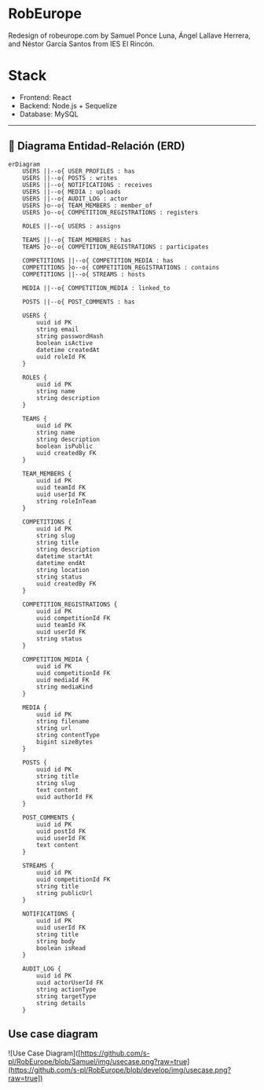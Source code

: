 # RobEurope
Redesign of robeurope.com by Samuel Ponce Luna, Ángel Lallave Herrera, and Néstor García Santos from IES El Rincón.

# Stack
- Frontend: React  
- Backend: Node.js + Sequelize  
- Database: MySQL  


---

## 📘 Diagrama Entidad-Relación (ERD)

```mermaid
erDiagram
    USERS ||--o{ USER_PROFILES : has
    USERS ||--o{ POSTS : writes
    USERS ||--o{ NOTIFICATIONS : receives
    USERS ||--o{ MEDIA : uploads
    USERS ||--o{ AUDIT_LOG : actor
    USERS }o--o{ TEAM_MEMBERS : member_of
    USERS }o--o{ COMPETITION_REGISTRATIONS : registers

    ROLES ||--o{ USERS : assigns

    TEAMS ||--o{ TEAM_MEMBERS : has
    TEAMS }o--o{ COMPETITION_REGISTRATIONS : participates

    COMPETITIONS ||--o{ COMPETITION_MEDIA : has
    COMPETITIONS }o--o{ COMPETITION_REGISTRATIONS : contains
    COMPETITIONS ||--o{ STREAMS : hosts

    MEDIA ||--o{ COMPETITION_MEDIA : linked_to

    POSTS ||--o{ POST_COMMENTS : has

    USERS {
        uuid id PK
        string email
        string passwordHash
        boolean isActive
        datetime createdAt
        uuid roleId FK
    }

    ROLES {
        uuid id PK
        string name
        string description
    }

    TEAMS {
        uuid id PK
        string name
        string description
        boolean isPublic
        uuid createdBy FK
    }

    TEAM_MEMBERS {
        uuid id PK
        uuid teamId FK
        uuid userId FK
        string roleInTeam
    }

    COMPETITIONS {
        uuid id PK
        string slug
        string title
        string description
        datetime startAt
        datetime endAt
        string location
        string status
        uuid createdBy FK
    }

    COMPETITION_REGISTRATIONS {
        uuid id PK
        uuid competitionId FK
        uuid teamId FK
        uuid userId FK
        string status
    }

    COMPETITION_MEDIA {
        uuid id PK
        uuid competitionId FK
        uuid mediaId FK
        string mediaKind
    }

    MEDIA {
        uuid id PK
        string filename
        string url
        string contentType
        bigint sizeBytes
    }

    POSTS {
        uuid id PK
        string title
        string slug
        text content
        uuid authorId FK
    }

    POST_COMMENTS {
        uuid id PK
        uuid postId FK
        uuid userId FK
        text content
    }

    STREAMS {
        uuid id PK
        uuid competitionId FK
        string title
        string publicUrl
    }

    NOTIFICATIONS {
        uuid id PK
        uuid userId FK
        string title
        string body
        boolean isRead
    }

    AUDIT_LOG {
        uuid id PK
        uuid actorUserId FK
        string actionType
        string targetType
        string details
    }
```
## Use case diagram
![Use Case Diagram]([https://github.com/s-pl/RobEurope/blob/Samuel/img/usecase.png?raw=true](https://github.com/s-pl/RobEurope/blob/develop/img/usecase.png?raw=true])
